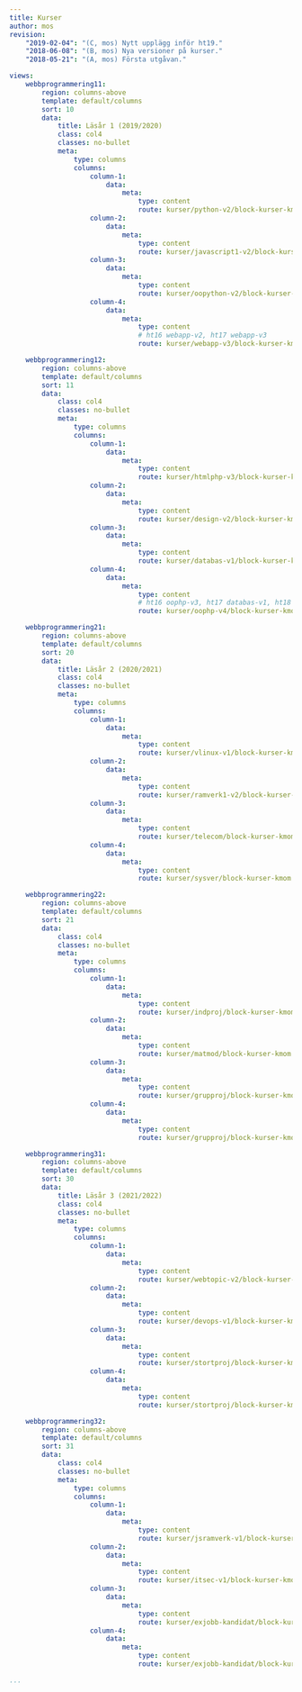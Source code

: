 ```yaml
---
title: Kurser
author: mos
revision:
    "2019-02-04": "(C, mos) Nytt upplägg inför ht19."
    "2018-06-08": "(B, mos) Nya versioner på kurser."
    "2018-05-21": "(A, mos) Första utgåvan."

views:
    webbprogrammering11:
        region: columns-above
        template: default/columns
        sort: 10
        data:
            title: Läsår 1 (2019/2020)
            class: col4
            classes: no-bullet
            meta:
                type: columns
                columns:
                    column-1:
                        data:
                            meta:
                                type: content
                                route: kurser/python-v2/block-kurser-kmom
                    column-2:
                        data:
                            meta:
                                type: content
                                route: kurser/javascript1-v2/block-kurser-kmom
                    column-3:
                        data:
                            meta:
                                type: content
                                route: kurser/oopython-v2/block-kurser-kmom
                    column-4:
                        data:
                            meta:
                                type: content
                                # ht16 webapp-v2, ht17 webapp-v3
                                route: kurser/webapp-v3/block-kurser-kmom

    webbprogrammering12:
        region: columns-above
        template: default/columns
        sort: 11
        data:
            class: col4
            classes: no-bullet
            meta:
                type: columns
                columns:
                    column-1:
                        data:
                            meta:
                                type: content
                                route: kurser/htmlphp-v3/block-kurser-kmom
                    column-2:
                        data:
                            meta:
                                type: content
                                route: kurser/design-v2/block-kurser-kmom
                    column-3:
                        data:
                            meta:
                                type: content
                                route: kurser/databas-v1/block-kurser-kmom
                    column-4:
                        data:
                            meta:
                                type: content
                                # ht16 oophp-v3, ht17 databas-v1, ht18 oophp-v4
                                route: kurser/oophp-v4/block-kurser-kmom

    webbprogrammering21:
        region: columns-above
        template: default/columns
        sort: 20
        data:
            title: Läsår 2 (2020/2021)
            class: col4
            classes: no-bullet
            meta:
                type: columns
                columns:
                    column-1:
                        data:
                            meta:
                                type: content
                                route: kurser/vlinux-v1/block-kurser-kmom
                    column-2:
                        data:
                            meta:
                                type: content
                                route: kurser/ramverk1-v2/block-kurser-kmom
                    column-3:
                        data:
                            meta:
                                type: content
                                route: kurser/telecom/block-kurser-kmom
                    column-4:
                        data:
                            meta:
                                type: content
                                route: kurser/sysver/block-kurser-kmom

    webbprogrammering22:
        region: columns-above
        template: default/columns
        sort: 21
        data:
            class: col4
            classes: no-bullet
            meta:
                type: columns
                columns:
                    column-1:
                        data:
                            meta:
                                type: content
                                route: kurser/indproj/block-kurser-kmom
                    column-2:
                        data:
                            meta:
                                type: content
                                route: kurser/matmod/block-kurser-kmom
                    column-3:
                        data:
                            meta:
                                type: content
                                route: kurser/grupproj/block-kurser-kmom
                    column-4:
                        data:
                            meta:
                                type: content
                                route: kurser/grupproj/block-kurser-kmom

    webbprogrammering31:
        region: columns-above
        template: default/columns
        sort: 30
        data:
            title: Läsår 3 (2021/2022)
            class: col4
            classes: no-bullet
            meta:
                type: columns
                columns:
                    column-1:
                        data:
                            meta:
                                type: content
                                route: kurser/webtopic-v2/block-kurser-kmom
                    column-2:
                        data:
                            meta:
                                type: content
                                route: kurser/devops-v1/block-kurser-kmom
                    column-3:
                        data:
                            meta:
                                type: content
                                route: kurser/stortproj/block-kurser-kmom
                    column-4:
                        data:
                            meta:
                                type: content
                                route: kurser/stortproj/block-kurser-kmom

    webbprogrammering32:
        region: columns-above
        template: default/columns
        sort: 31
        data:
            class: col4
            classes: no-bullet
            meta:
                type: columns
                columns:
                    column-1:
                        data:
                            meta:
                                type: content
                                route: kurser/jsramverk-v1/block-kurser-kmom
                    column-2:
                        data:
                            meta:
                                type: content
                                route: kurser/itsec-v1/block-kurser-kmom
                    column-3:
                        data:
                            meta:
                                type: content
                                route: kurser/exjobb-kandidat/block-kurser-kmom
                    column-4:
                        data:
                            meta:
                                type: content
                                route: kurser/exjobb-kandidat/block-kurser-kmom

...
```

